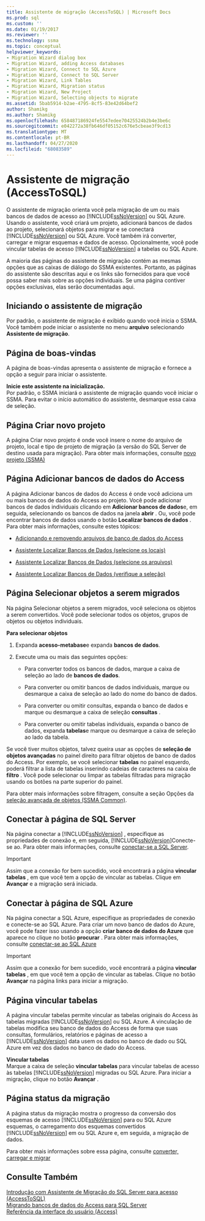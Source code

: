 ```yaml
---
title: Assistente de migração (AccessToSQL) | Microsoft Docs
ms.prod: sql
ms.custom: ''
ms.date: 01/19/2017
ms.reviewer: ''
ms.technology: ssma
ms.topic: conceptual
helpviewer_keywords:
- Migration Wizard dialog box
- Migration Wizard, adding Access databases
- Migration Wizard, Connect to SQL Azure
- Migration Wizard, Connect to SQL Server
- Migration Wizard, Link Tables
- Migration Wizard, Migration status
- Migration Wizard, New Project
- Migration Wizard, Selecting objects to migrate
ms.assetid: 5bab5914-b2ae-4795-8cf5-83e42d64bef2
author: Shamikg
ms.author: Shamikg
ms.openlocfilehash: 658487186924fe5547edee70425524b2b4e3be6c
ms.sourcegitcommit: e042272a38fb646df05152c676e5cbeae3f9cd13
ms.translationtype: MT
ms.contentlocale: pt-BR
ms.lasthandoff: 04/27/2020
ms.locfileid: "68083589"
---
```

# <a name="migration-wizard-accesstosql"></a>Assistente de migração (AccessToSQL)
O assistente de migração orienta você pela migração de um ou mais bancos de dados de acesso ao [!INCLUDE[ssNoVersion](../../includes/ssnoversion-md.md)] ou SQL Azure. Usando o assistente, você criará um projeto, adicionará bancos de dados ao projeto, selecionará objetos para migrar e se conectará [!INCLUDE[ssNoVersion](../../includes/ssnoversion-md.md)] ou SQL Azure. Você também irá converter, carregar e migrar esquemas e dados de acesso. Opcionalmente, você pode vincular tabelas de acesso [!INCLUDE[ssNoVersion](../../includes/ssnoversion-md.md)] a tabelas ou SQL Azure.  
  
A maioria das páginas do assistente de migração contém as mesmas opções que as caixas de diálogo do SSMA existentes. Portanto, as páginas do assistente são descritas aqui e os links são fornecidos para que você possa saber mais sobre as opções individuais. Se uma página contiver opções exclusivas, elas serão documentadas aqui.  
  
## <a name="starting-the-migration-wizard"></a>Iniciando o assistente de migração  
Por padrão, o assistente de migração é exibido quando você inicia o SSMA. Você também pode iniciar o assistente no menu **arquivo** selecionando **Assistente de migração**.  
  
## <a name="welcome-page"></a>Página de boas-vindas  
A página de boas-vindas apresenta o assistente de migração e fornece a opção a seguir para iniciar o assistente.  
  
**Inicie este assistente na inicialização.**  
Por padrão, o SSMA iniciará o assistente de migração quando você iniciar o SSMA. Para evitar o início automático do assistente, desmarque essa caixa de seleção.  
  
## <a name="create-new-project-page"></a>Página Criar novo projeto  
A página Criar novo projeto é onde você insere o nome do arquivo de projeto, local e tipo de projeto de migração (a versão do SQL Server de destino usada para migração). Para obter mais informações, consulte [novo projeto (SSMA)](https://msdn.microsoft.com/ca294f6d-eeb5-42ca-9306-156281a3f0f3)  
  
## <a name="add-access-databases-page"></a>Página Adicionar bancos de dados do Access  
A página Adicionar bancos de dados do Access é onde você adiciona um ou mais bancos de dados do Access ao projeto. Você pode adicionar bancos de dados individuais clicando em **Adicionar bancos de dados**e, em seguida, selecionando os bancos de dados na janela **abrir** . Ou, você pode encontrar bancos de dados usando o botão **Localizar bancos de dados** . Para obter mais informações, consulte estes tópicos:  
  
-   [Adicionando e removendo arquivos de banco de dados do Access](adding-and-removing-access-database-files-accesstosql.md)  
  
-   [Assistente Localizar Bancos de Dados (selecione os locais)](https://msdn.microsoft.com/00b2d32a-998b-47a7-b25c-589b5bd6777a)  
  
-   [Assistente Localizar Bancos de Dados (selecione os arquivos)](https://msdn.microsoft.com/2f574a34-4bab-40a4-89a8-ad4907ffc3fd)  
  
-   [Assistente Localizar Bancos de Dados (verifique a seleção)](https://msdn.microsoft.com/62e20e03-50cc-4ac8-8072-524d194d2ec3)  
  
## <a name="select-objects-to-migrate-page"></a>Página Selecionar objetos a serem migrados  
Na página Selecionar objetos a serem migrados, você seleciona os objetos a serem convertidos. Você pode selecionar todos os objetos, grupos de objetos ou objetos individuais.  
  
**Para selecionar objetos**  
  
1.  Expanda **acesso-metabase**e expanda **bancos de dados**.  
  
2.  Execute uma ou mais das seguintes opções:  
  
    -   Para converter todos os bancos de dados, marque a caixa de seleção ao lado de **bancos de dados**.  
  
    -   Para converter ou omitir bancos de dados individuais, marque ou desmarque a caixa de seleção ao lado do nome do banco de dados.  
  
    -   Para converter ou omitir consultas, expanda o banco de dados e marque ou desmarque a caixa de seleção **consultas** .  
  
    -   Para converter ou omitir tabelas individuais, expanda o banco de dados, expanda **tabelas**e marque ou desmarque a caixa de seleção ao lado da tabela.  
  
Se você tiver muitos objetos, talvez queira usar as opções de **seleção de objetos avançadas** no painel direito para filtrar objetos de banco de dados do Access. Por exemplo, se você selecionar **tabelas** no painel esquerdo, poderá filtrar a lista de tabelas inserindo cadeias de caracteres na caixa de **filtro** . Você pode selecionar ou limpar as tabelas filtradas para migração usando os botões na parte superior do painel.  
  
Para obter mais informações sobre filtragem, consulte a seção Opções da [seleção avançada de objetos (SSMA Common)](https://msdn.microsoft.com/f53b0c79-5473-410a-a0dc-d8f544f7a63c).  
  
## <a name="connect-to-sql-server-page"></a>Conectar à página de SQL Server  
Na página conectar a [!INCLUDE[ssNoVersion](../../includes/ssnoversion-md.md)] , especifique as propriedades de conexão e, em seguida, [!INCLUDE[ssNoVersion](../../includes/ssnoversion-md.md)]Conecte-se ao. Para obter mais informações, consulte [conectar-se a SQL Server](connect-to-sql-server-accesstosql.md).
  
> [!IMPORTANT]  
> Assim que a conexão for bem sucedido, você encontrará a página **vincular tabelas** , em que você tem a opção de vincular as tabelas. Clique em **Avançar** e a migração será iniciada.  
  
## <a name="connect-to-sql-azure-page"></a>Conectar à página de SQL Azure  
Na página conectar a SQL Azure, especifique as propriedades de conexão e conecte-se ao SQL Azure. Para criar um novo banco de dados do Azure, você pode fazer isso usando a opção **criar banco de dados do Azure** que aparece no clique no botão **procurar** . Para obter mais informações, consulte [conectar-se ao SQL Azure](connect-to-azure-sql-db-accesstosql.md)  
  
> [!IMPORTANT]  
> Assim que a conexão for bem sucedido, você encontrará a página **vincular tabelas** , em que você tem a opção de vincular as tabelas. Clique no botão **Avançar** na página links para iniciar a migração.  
  
## <a name="link-tables-page"></a>Página vincular tabelas  
A página vincular tabelas permite vincular as tabelas originais do Access às tabelas migradas [!INCLUDE[ssNoVersion](../../includes/ssnoversion-md.md)] ou SQL Azure. A vinculação de tabelas modifica seu banco de dados do Access de forma que suas consultas, formulários, relatórios e páginas de acesso a [!INCLUDE[ssNoVersion](../../includes/ssnoversion-md.md)] data usem os dados no banco de dado ou SQL Azure em vez dos dados no banco de dado do Access.  
  
**Vincular tabelas**  
Marque a caixa de seleção **vincular tabelas** para vincular tabelas de acesso às tabelas [!INCLUDE[ssNoVersion](../../includes/ssnoversion-md.md)] migradas ou SQL Azure. Para iniciar a migração, clique no botão **Avançar** .  
  
## <a name="migration-status-page"></a>Página status da migração  
A página status da migração mostra o progresso da conversão dos esquemas de acesso [!INCLUDE[ssNoVersion](../../includes/ssnoversion-md.md)] para ou SQL Azure esquemas, o carregamento dos esquemas convertidos [!INCLUDE[ssNoVersion](../../includes/ssnoversion-md.md)] em ou SQL Azure e, em seguida, a migração de dados.  
  
Para obter mais informações sobre essa página, consulte [converter, carregar e migrar](https://msdn.microsoft.com/4ec83e96-88a5-4b7b-8d5a-f3429d9a936b)  
  
## <a name="see-also"></a>Consulte Também  
[Introdução com Assistente de Migração do SQL Server para acesso &#40;AccessToSQL&#41;](../../ssma/access/getting-started-with-sql-server-migration-assistant-for-access-accesstosql.md)  
[Migrando bancos de dados do Access para SQL Server](migrating-access-databases-to-sql-server-azure-sql-db-accesstosql.md)  
[Referência da interface do usuário (Access)](https://msdn.microsoft.com/af24c303-4a41-449b-9c86-d6558a97e839)  
  
